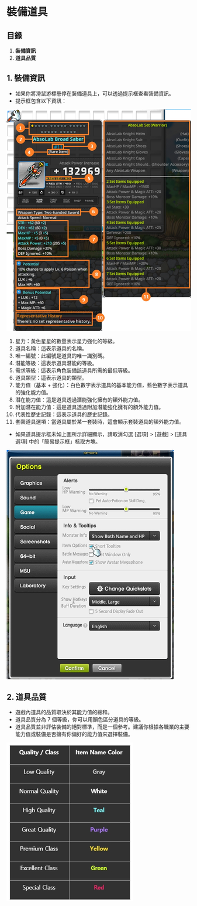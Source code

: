 # 裝備道具
## 目錄
1.  **裝備資訊**
2.  **道具品質**
## 1. 裝備資訊
*   如果你將滑鼠游標懸停在裝備道具上，可以透過提示框查看裝備資訊。
*   提示框包含以下資訊：

![](images/msn-101/beginners-guide/item-and-equipment/image_1747236275982_443.png)

1.  星力：黃色星星的數量表示星力強化的等級。
2.  道具名稱：這表示道具的名稱。
3.  唯一編號：此編號是道具的唯一識別碼。
4.  潛能等級：這表示道具潛能的等級。
5.  需求等級：這表示角色裝備該道具所需的最低等級。
6.  道具類型：這表示道具的類型。
7.  能力值（基本 + 強化）：白色數字表示道具的基本能力值，藍色數字表示道具的強化能力值。
8.  潛在能力值：這是道具透過潛能強化擁有的額外能力值。
9.  附加潛在能力值：這是道具透過附加潛能強化擁有的額外能力值。
10. 代表性歷史記錄：這表示道具的歷史記錄。
11. 套裝道具選項：當道具屬於某一套裝時，這會顯示套裝道具的額外能力值。

*   如果道具提示框未如上圖所示詳細顯示，請取消勾選 \[選項\] > \[遊戲\] > \[道具選項\] 中的「簡易提示框」核取方塊。

![](images/msn-101/beginners-guide/item-and-equipment/image_1747236275983_31.png)

## 2. 道具品質
*   遊戲內道具的品質取決於其能力值的總和。
*   道具品質分為 7 個等級，你可以用顏色區分道具的等級。
*   道具品質並非評估裝備的絕對標準，而是一個參考。建議你根據各職業的主要能力值或裝備是否擁有你偏好的能力值來選擇裝備。

![](images/msn-101/beginners-guide/item-and-equipment/image_1747236275983_909.png)